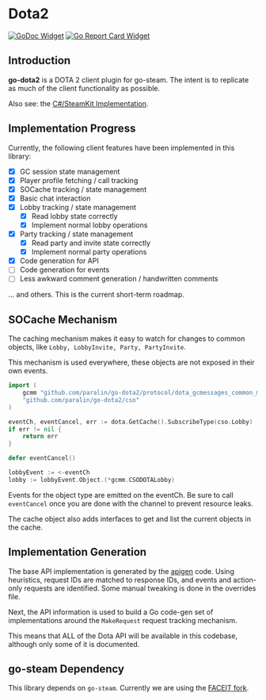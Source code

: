 # Dota2

[![GoDoc Widget]][GoDoc] [![Go Report Card Widget]][Go Report Card]

[GoDoc]: https://godoc.org/github.com/paralin/go-dota2
[GoDoc Widget]: https://godoc.org/github.com/paralin/go-dota2
[Go Report Card Widget]: https://goreportcard.com/badge/github.com/paralin/go-dota2
[Go Report Card]: https://goreportcard.com/report/github.com/paralin/go-dota2

## Introduction 
**go-dota2** is a DOTA 2 client plugin for go-steam. The intent is to replicate as much of the client functionality as possible.

Also see: the [C#/SteamKit Implementation](https://github.com/paralin/Dota2).

## Implementation Progress

Currently, the following client features have been implemented in this library:

 - [x] GC session state management
 - [x] Player profile fetching / call tracking
 - [x] SOCache tracking / state management
 - [x] Basic chat interaction
 - [x] Lobby tracking / state management
    - [x] Read lobby state correctly
    - [x] Implement normal lobby operations
 - [x] Party tracking / state management
    - [x] Read party and invite state correctly
    - [x] Implement normal party operations
 - [x] Code generation for API
 - [ ] Code generation for events
 - [ ] Less awkward comment generation / handwritten comments

... and others. This is the current short-term roadmap.

## SOCache Mechanism

The caching mechanism makes it easy to watch for changes to common objects, like `Lobby, LobbyInvite, Party, PartyInvite`.

This mechanism is used everywhere, these objects are not exposed in their own events.

```go
import (
	gcmm "github.com/paralin/go-dota2/protocol/dota_gcmessages_common_match_management"
	"github.com/paralin/go-dota2/cso"
)

eventCh, eventCancel, err := dota.GetCache().SubscribeType(cso.Lobby)
if err != nil {
    return err
}

defer eventCancel()

lobbyEvent := <-eventCh
lobby := lobbyEvent.Object.(*gcmm.CSODOTALobby)
```

Events for the object type are emitted on the eventCh. Be sure to call `eventCancel` once you are done with the channel to prevent resource leaks.

The cache object also adds interfaces to get and list the current objects in the cache.

## Implementation Generation

The base API implementation is generated by the [apigen](./apigen) code. Using heuristics, request IDs are matched to response IDs, and events and action-only requests are identified. Some manual tweaking is done in the overrides file.

Next, the API information is used to build a Go code-gen set of implementations around the `MakeRequest` request tracking mechanism.

This means that ALL of the Dota API will be available in this codebase, although only some of it is documented.

## go-steam Dependency

This library depends on `go-steam`. Currently we are using the [FACEIT fork](https://github.com/faceit/go-steam).

